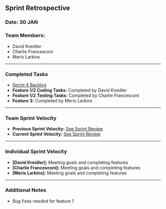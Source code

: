 ## Sprint Retrospective

### Date: 30 JAN

### Team Members:
- David Kreidler
- Charlie Francesconi
- Meris Larkins

---

### Completed Tasks
- [Sprint 4 Backlog](https://docs.google.com/spreadsheets/d/1iDczfXFm2CANtSYXumhWK-F_ozv4bLBBos8dFoWCZYU/edit?pli=1&gid=972462669#gid=972462669)
- **Feature 1/2 Coding Tasks:** Completed by David Kreidler
- **Feature 1/2 Testing Tasks:** Completed by Charlie Francesconi
- **Feature 3:** Completed by Meris Larkins

---

### Team Sprint Velocity
- **Previous Sprint Velocity:** [See Sprint Review](sprints\sprint4\Sprint-Review.md)
- **Current Sprint Velocity:** [See Sprint Review](sprints\sprint4\Sprint-Review.md)

---

### Individual Sprint Velocity
- **[David Kreidler]:** Meeting goals and completing features
- **[Charlie Francesconi]:** Meeting goals and completing features
- **[Meris Larkins]:** Meeting goals and completing features

---

### Additional Notes
- Bug fixes needed for feature 1

